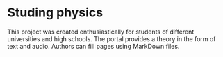 # Studing physics

This project was created enthusiastically for students of different universities and high schools.
The portal provides a theory in the form of text and audio.
Authors сan fill pages using MarkDown files.
